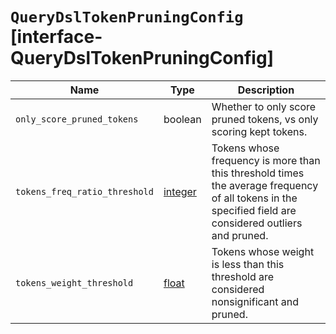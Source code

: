 # `QueryDslTokenPruningConfig` [interface-QueryDslTokenPruningConfig]

| Name | Type | Description |
| - | - | - |
| `only_score_pruned_tokens` | boolean | Whether to only score pruned tokens, vs only scoring kept tokens. |
| `tokens_freq_ratio_threshold` | [integer](./integer.md) | Tokens whose frequency is more than this threshold times the average frequency of all tokens in the specified field are considered outliers and pruned. |
| `tokens_weight_threshold` | [float](./float.md) | Tokens whose weight is less than this threshold are considered nonsignificant and pruned. |

